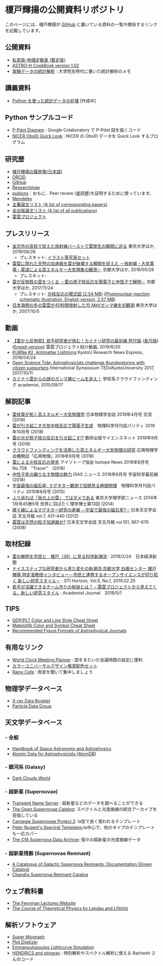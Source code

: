 # 榎戸輝揚の公開資料リポジトリ

このページには、榎戸輝揚が [GitHub](https://github.com/tenoto/repository) に置いている資料の一覧や関係するリンクを記載しています。

## 公開資料

- [私家版-物理定数表 (暫定版)](https://github.com/tenoto/repository/blob/master/docs/physical_const_entv190619j.pdf)
- [ASTRO-H CookBook version 1.02](https://github.com/tenoto/repository/blob/master/docs/AHCookBook_v1.02.pdf)
- [実験データの統計解析](https://github.com/tenoto/repository/blob/master/docs/statistics_physics_enoto_100506.pdf) : 大学院生時代に書いた統計解析のメモ



## 講義資料

- [Python を使った統計データの処理](https://colab.research.google.com/drive/1ZlFYDZgSdGSo4iLuoe1dfqzcU4_KEwGw) [作成中]


## Python サンプルコード

- [P-Pdot Diagram](https://colab.research.google.com/drive/1hrA6KDAILf1IJT9NinFYlR6X9iskG_td) : Google Colaboratory で P-Pdot 図を描くコード
- [NICER ObsID Quick Look](https://colab.research.google.com/drive/1KXE_wwETFKiQiOb1x-HPKWsMaUKZQe1l) : NICER の ObsID データを Quick Look するプログラム



## 研究歴

- [榎戸輝揚の履歴書(日本語)](https://github.com/tenoto/repository/blob/master/docs/enoto_cv_japanese_v190429.pdf)
- [ORCID](https://orcid.org/0000-0003-1244-3100)
- [GitHub](https://github.com/tenoto)
- [Researchmap](https://researchmap.jp/teruaki_enoto/?lang=japanese)
- [publons](https://publons.com/author/1432823/teruaki-enoto#profile)：おもに、Peer review (査読歴)を証明するために使っています。
- [Mendeley](https://www.mendeley.com/profiles/teruaki-enoto/)
- [主著論文リスト (A list of corresponding papers)](https://ui.adsabs.harvard.edu/public-libraries/ajqJYowKSt-gSdyyyBzQOA)
- [全出版論文リスト (A list of all publications)](https://ui.adsabs.harvard.edu/public-libraries/SpXw37veTXyHsPiTYLwHLg)
- [雷雲プロジェクト](https://thdr.info)



## プレスリリース

- [金沢市の高校で捉えた放射線バーストで雷発生の瞬間に迫る]() 東京大学ほか, 2019/06/26 
	+ プレスキット: [イラスト等写真セット](https://drive.google.com/drive/folders/1NhAVvwNVqEAybmYYkvpvimWQFJD40npy)
- [雷雲に隠れた天然の加速器を雷が破壊する瞬間を捉えた －放射線・大気電場・電波による高エネルギー大気現象の観測－](http://www.kyoto-u.ac.jp/ja/research/research_results/2018/180517_2.html) 京都大学ほか, 2018/05/29 
	+ プレスキット: 
- [雷が反物質の雲をつくる －雷の原子核反応を陽電子と中性子で解明－](http://www.kyoto-u.ac.jp/ja/research/research_results/2017/171123_1.html) 京都大学ほか, 2017/11/24 
	+ プレスキット: [光核反応の模式図 (2.54 MB)](https://github.com/tenoto/repository/blob/master/growth/photonuclear_reaction_press_release_ill_J.jpg) ([Photonuclear reaction schematic illustration, English version, 2.57 MB](https://github.com/tenoto/repository/blob/master/growth/photonuclear_reaction_press_release_ill_E.jpg))
- [日本海側の冬の雷雲が40秒間放射した10 MeVガンマ線を初観測](https://www.s.u-tokyo.ac.jp/ja/press/2007/18.html) 東京大学ほか, 2007/10/5



## 動画

- [【雷から反物質】若手研究者が挑む！カミナリ研究の最前線 短尺版](https://www.youtube.com/watch?v=ZgQLdRz2pBE) ([長尺版](https://www.youtube.com/watch?v=kWh6Jae1Hh8)) ([Engish version](https://www.youtube.com/watch?v=ItuR0HOehqk)) 雷雲プロジェクト紹介動画, 2019/6/20 
- [KURNe #2, Antimatter Lightning](https://www.youtube.com/watch?v=y2tP4m1VX50&feature=youtu.be) KyotoU Research News Express, 2018/04/24 
- [Open Science Tide: Astrophysicists challenge thunderstorms with citizen supporters](https://www.youtube.com/watch?v=n1yRmsg1Gwk&feature=youtu.be)  International Symposium TEDxKyotoUniversity 2017, 2017/10/11 
- [カミナリ雲からの謎のガンマ線ビームを追え！](https://academist-cf.com/projects/?id=16) 学術系クラウドファンディング academist, 2015/08/17



## 解説記事

- [雷放電が拓く高エネルギー大気物理学](https://www.jps.or.jp/books/gakkaishi/2019/04/74-04interdisciplinary1.pdf) 日本物理学会誌 2019年4月号 交流 (2019)
- [雷が引き起こす大気中核反応で陽電子生成](http://pub.maruzen.co.jp/book_magazine/magazine/parity-back/parity2018/2018_10/1810_cont.html)　物理科学月刊誌パリティ 2018年10月号 (2018)
- [雷の光が原子核の反応を引き起こす!?](https://www.chart.co.jp/subject/rika/rika_scnet.html) 数研出版サイエンスネット 2018年9月号 (2018)
- [クラウドファンディングを活用した高エネルギー大気物理の研究](https://www.jsap.or.jp/ap/2018/09/index.html) 応用物理学会機関誌「応用物理」2018年9月号 (2018)
- [雷による光核反応の発見](https://www.jrias.or.jp/books/cat3/2018/758.html) アイソトープ協会 Isotope News 2018年8月号 No.758　"Tracer"　(2018)
- [中性子星の織りなす物理の魅力](http://www.isas.jaxa.jp/feature/forefront/180618.html) ISAS ニュース 2018年6月号 宇宙科学最前線 (2018)
- [宇宙最強の磁石星: マグネター観測で垣間見る極限物理](http://pub.maruzen.co.jp/book_magazine/magazine/parity-back/parity2015/2015_08/1508_cont.html)　物理科学月刊誌パリティ 2015年8月号 (2015)
- [ふり返れば「坂の上の雲」,ではダメである](https://www.s.u-tokyo.ac.jp/ja/story/newsletter/doctor/13-1.html) 東京大学理学部ニュース 2014年1月号45巻5号 世界に羽ばたく理学博士第13回 (2014)
- [硬Ｘ線によるマグネター研究の進展 --宇宙で最強の磁石星?--](http://www.asj.or.jp/geppou/archive_open/2012_105_07/105_431.pdf) 日本天文学会誌 天文月報 vol.7, 431-440 (2012)
- [雷雲は天然の粒子加速器か?](http://www.asj.or.jp/geppou/archive_open/2008_101_11/101_667.pdf) 日本天文学会誌 天文月報 vol.101, 667-676 (2008)



## 取材記録

- [雷の解明を市民と　榎戸（36）に見る科学新潮流](https://www.nikkei.com/article/DGXMZO41349220V10C19A2000000/) : 2019/2/24　日本経済新聞
- [ナイスステップな研究者から見た変化の新潮流:京都大学 白眉センター 榎戸 輝揚 特定准教授インタビュー－市民と連携するオープンサイエンスが切り拓く
新しい研究スタイル－](http://www.nistep.go.jp/activities/sti-horizon誌/vol-05no-01/stih00161) : STI Horizon, Vol.5, No.1, 2019.02.25
- [若手が活躍できるチーム作りの秘訣とは？ – 雷雲プロジェクトから見えてくる、新しい研究スタイル](https://academist-cf.com/journal/?p=7376) : Academist Journal　2018/5/1 




## TIPS

- [QDP/PLT Color and Line Style Cheat Sheet](https://github.com/tenoto/repository/blob/master/docs/qdp_color_code.png)
- [Matplotlib Color and Symbol Cheat Sheet](https://github.com/tenoto/repository/blob/master/docs/matplotlib_color_symbol_sheet.jpg)
- [Recommended Figure Formats of Astrophysical Journals](https://github.com/tenoto/repository/blob/master/docs/figure_formats.pdf)



## 有用なリンク

- [World Clock Meeting Planner](https://www.timeanddate.com/worldclock/meeting.html) : 国をまたいだ会議時間の設定に便利
- [カラーユニバーサルデザイン推奨配色セット](http://www2.cudo.jp/wp/wp-content/uploads/2016/10/CUD_Colorset_Guidebook.pdf)
- [Rainy Cafe](http://rainycafe.com) : 雨音を聞いて集中しましょう



## 物理学データベース

- [X-ray Data Booklet](http://xdb.lbl.gov)
- [Particle Data Group](http://pdg.lbl.gov)



## 天文学データベース

### - 全般

- [Handbook of Space Astronomy and Astrophysics](http://ads.harvard.edu/books/hsaa/)
- [Atomic Data for Astrophysicists (AtomDB)](http://www.atomdb.org/index.php)

### - 銀河系 (Galaxy)
- [Dark Clouds World](http://darkclouds.u-gakugei.ac.jp/index.html)

### - 超新星 (Supernovae)
- [Transient Name Server](https://wis-tns.weizmann.ac.il/) : 超新星などのデータを調べることができる
- [The Open Supernovae Catalog](https://sne.space/): スペクトルと光度曲線の統合アーカイブを目指している
- [Carnegie Supernovae Project 2](http://csp2.lco.cl/hsiao/): Ia型で良く使われるテンプレート
- [Peter Nugent's Spectral Templates](https://c3.lbl.gov/nugent/nugent_templates.html):Ia中心で、他のタイプのテンプレートも一応カバー
- [The CfA Supernova Data Archive](https://www.cfa.harvard.edu/supernova/SNarchive.html): 個々の超新星の光度曲線データ

### - 超新星残骸 (Supernovae Remnant)
- [A Catalogue of Galactic Supernova Remnants: Documentation (Green Catalog)](http://www.mrao.cam.ac.uk/projects/surveys/snrs/snrs.info.html)
- [Chandra Supernova Remnant Catalog](http://hea-www.cfa.harvard.edu/ChandraSNR/)



## ウェブ教科書

- [The Feynman Lectures Website](http://www.feynmanlectures.caltech.edu)
- [The Course of Theoretical Physics by Landau and Lifshitz](https://archive.org/search.php?query=creator%3A%22L.D.+Landau+%26+E.M.+Lifshitz%22)



## 解析ソフトウェア

- [Super Mjograph](https://www.mjograph.net)
- [Plot Digitizer](http://plotdigitizer.sourceforge.net)
- [Emmanoulopoulos Lightcurve Simulation](https://github.com/samconnolly/DELightcurveSimulation)
- [HENDRICS and stingray](https://github.com/StingraySoftware) : 時刻解析やスペクトル解析に使える Bacheeti さんのコード



